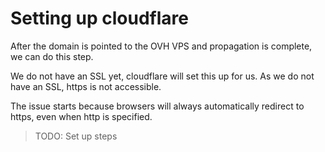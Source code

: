 # Setting up cloudflare
After the domain is pointed to the OVH VPS and propagation is complete, we can do this step.

We do not have an SSL yet, cloudflare will set this up for us.
As we do not have an SSL, https is not accessible.

The issue starts because browsers will always automatically redirect to https, even when http is specified.

> TODO: Set up steps

